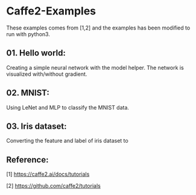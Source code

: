 # Caffe2-Examples
These examples comes from [1,2] and the examples has been modified to run with python3.

## 01. Hello world:
Creating a simple  neural network with the model helper. The network
is visualized with/without gradient.

## 02. MNIST:
Using LeNet and MLP to classify the MNIST data.

## 03. Iris dataset:
Converting the feature and label of iris dataset to  

## Reference:
[1] https://caffe2.ai/docs/tutorials

[2] https://github.com/caffe2/tutorials